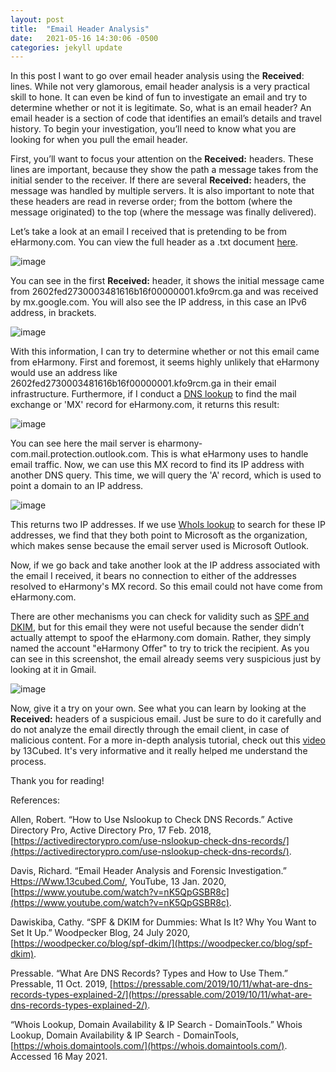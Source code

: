 ```yaml
---
layout: post
title:  "Email Header Analysis"
date:   2021-05-16 14:30:06 -0500
categories: jekyll update
---
```

In this post I want to go over email header analysis using the **Received**: lines. While not very glamorous, email header analysis is a very practical skill to hone. It can even be kind of fun to investigate an email and try to determine whether or not it is legitimate. So, what is an email header? An email header is a section of code that identifies an email’s details and travel history. To begin your investigation, you’ll need to know what you are looking for when you pull the email header. 

First, you’ll want to focus your attention on the **Received:** headers. These lines are important, because they show the path a message takes from the initial sender to the receiver. If there are several **Received:** headers, the message was handled by multiple servers. It is also important to note that these headers are read in reverse order; from the bottom (where the message originated) to the top (where the message was finally delivered). 

Let’s take a look at an email I received that is pretending to be from eHarmony.com. You can view the full header as a .txt document [here](https://raw.githubusercontent.com/Robinscyberblog/robinscyberblog.github.io/master/Untitled%20document.txt). 

![image](https://user-images.githubusercontent.com/84248865/120083986-37459f80-c092-11eb-8505-f3219c69ee77.png)

You can see in the first **Received:** header, it shows the initial message came from 2602fed2730003481616b16f00000001.kfo9rcm.ga and was received by mx.google.com. You will also see the IP address, in this case an IPv6 address, in brackets. 

![image](https://user-images.githubusercontent.com/84248865/120119554-f3b86780-c15d-11eb-8252-6ff6452526c8.png)

With this information, I can try to determine whether or not this email came from eHarmony. First and foremost, it seems highly unlikely that eHarmony would use an address like 2602fed2730003481616b16f00000001.kfo9rcm.ga in their email infrastructure. Furthermore, if I conduct a [DNS lookup](https://activedirectorypro.com/use-nslookup-check-dns-records/) to find the mail exchange or 'MX' record for eHarmony.com, it returns this result:

![image](https://user-images.githubusercontent.com/84248865/120120183-4e9f8e00-c161-11eb-9a3b-69126f58353e.png)

You can see here the mail server is eharmony-com.mail.protection.outlook.com. This is what eHarmony uses to handle email traffic. Now, we can use this MX record to find its IP address with another DNS query. This time, we will query the 'A' record, which is used to point a domain to an IP address. 

![image](https://user-images.githubusercontent.com/84248865/120120214-7989e200-c161-11eb-8c42-e236f8c57698.png)

This returns two IP addresses. If we use [WhoIs lookup](https://whois.domaintools.com/) to search for these IP addresses, we find that they both point to Microsoft as the organization, which makes sense because the email server used is Microsoft Outlook. 

Now, if we go back and take another look at the IP address associated with the email I received, it bears no connection to either of the addresses resolved to eHarmony's MX record. So this email could not have come from eHarmony.com.

There are other mechanisms you can check for validity such as [SPF and DKIM](https://woodpecker.co/blog/spf-dkim/), but for this email they were not useful because the sender didn’t actually attempt to spoof the eHarmony.com domain. Rather, they simply named the account "eHarmony Offer" to try to trick the recipient. As you can see in this screenshot, the email already seems very suspicious just by looking at it in Gmail. 

![image](https://user-images.githubusercontent.com/84248865/120082735-34df4780-c08a-11eb-9cfc-9b57a7bf3748.png)

Now, give it a try on your own. See what you can learn by looking at the **Received:** headers of a suspicious email. Just be sure to do it carefully and do not analyze the email directly through the email client, in case of malicious content. For a more in-depth analysis tutorial, check out this [video](https://www.youtube.com/watch?v=nK5QpGSBR8c) by 13Cubed. It's very informative and it really helped me understand the process.

Thank you for reading!

References:

Allen, Robert. “How to Use Nslookup to Check DNS Records.” Active Directory Pro, Active Directory Pro, 17 Feb. 2018, [https://activedirectorypro.com/use-nslookup-check-dns-records/](https://activedirectorypro.com/use-nslookup-check-dns-records/).

Davis, Richard. “Email Header Analysis and Forensic Investigation.” [Https://Www.13cubed.Com/](Https://Www.13cubed.Com/), YouTube, 13 Jan. 2020, [https://www.youtube.com/watch?v=nK5QpGSBR8c](https://www.youtube.com/watch?v=nK5QpGSBR8c).

Dawiskiba, Cathy. “SPF & DKIM for Dummies: What Is It? Why You Want to Set It Up.” Woodpecker Blog, 24 July 2020, [https://woodpecker.co/blog/spf-dkim/](https://woodpecker.co/blog/spf-dkim).

Pressable. “What Are DNS Records? Types and How to Use Them.” Pressable, 11 Oct. 2019, [https://pressable.com/2019/10/11/what-are-dns-records-types-explained-2/](https://pressable.com/2019/10/11/what-are-dns-records-types-explained-2/).

“Whois Lookup, Domain Availability & IP Search - DomainTools.” Whois Lookup, Domain Availability & IP Search - DomainTools, [https://whois.domaintools.com/](https://whois.domaintools.com/). Accessed 16 May 2021.

